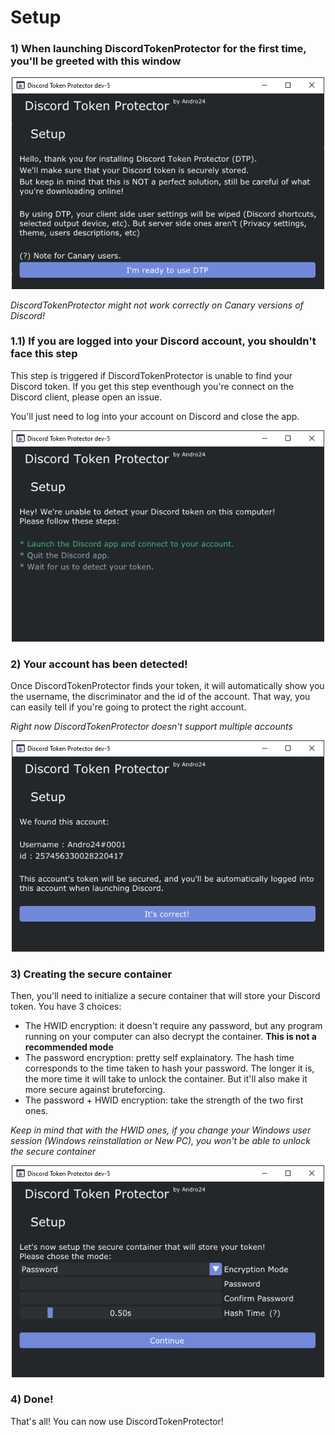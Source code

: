 # Setup

### 1) When launching DiscordTokenProtector for the first time, you'll be greeted with this window

<p align="center">
  <img width="500" src="Assets/Setup1.png">
</p>

*DiscordTokenProtector might not work correctly on Canary versions of Discord!*

### 1.1) If you are logged into your Discord account, you shouldn't face this step

This step is triggered if DiscordTokenProtector is unable to find your Discord token.
If you get this step eventhough you're connect on the Discord client, please open an issue.

You'll just need to log into your account on Discord and close the app.

<p align="center">
  <img width="500" src="Assets/Setup2.png">
</p>

### 2) Your account has been detected!

Once DiscordTokenProtector finds your token, it will automatically show you the username, the discriminator and the id of the account.
That way, you can easily tell if you're going to protect the right account.

*Right now DiscordTokenProtector doesn't support multiple accounts*

<p align="center">
  <img width="500" src="Assets/Setup3.png">
</p>

### 3) Creating the secure container

Then, you'll need to initialize a secure container that will store your Discord token.
You have 3 choices:
* The HWID encryption: it doesn't require any password, but any program running on your computer can also decrypt the container. **This is not a recommended mode**
* The password encryption: pretty self explainatory. The hash time corresponds to the time taken to hash your password.
The longer it is, the more time it will take to unlock the container. But it'll also make it more secure against bruteforcing.
* The password + HWID encryption: take the strength of the two first ones.

*Keep in mind that with the HWID ones, if you change your Windows user session (Windows reinstallation or New PC), you won't be able to unlock the secure container*

<p align="center">
  <img width="500" src="Assets/Setup4.png">
</p>

### 4) Done!

That's all! You can now use DiscordTokenProtector!
